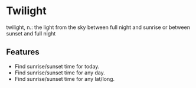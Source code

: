 # Twilight
twilight, n.: the light from the sky between full night and sunrise or between sunset and full night

## Features
* Find sunrise/sunset time for today. 
* Find sunrise/sunset time for any day.
* Find sunrise/sunset time for any lat/long.
